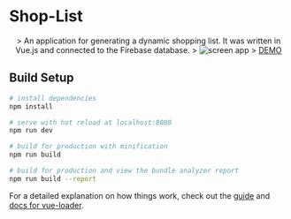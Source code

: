 # Shop-List
<center>
> An application for generating a dynamic shopping list. It was written in Vue.js and connected to the Firebase database. 
> <img src="https://rpodraza.pl/img/projekty/shop-list-app.png" alt="screen app" />
> <a href="http://zakupy.tk">DEMO</a>
</center>

## Build Setup

``` bash
# install dependencies
npm install

# serve with hot reload at localhost:8080
npm run dev

# build for production with minification
npm run build

# build for production and view the bundle analyzer report
npm run build --report
```

For a detailed explanation on how things work, check out the [guide](http://vuejs-templates.github.io/webpack/) and [docs for vue-loader](http://vuejs.github.io/vue-loader).

